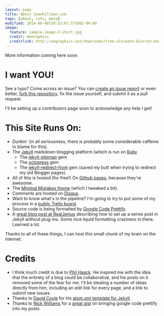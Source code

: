 ```yaml
---
layout: page
title: About SeanKilleen.com
tags: [about, info, meta]
modified: 2014-08-08T20:53:07.573882-04:00
image:
  feature: sample-image-2-short.jpg
  credit: WeGraphics
  creditlink: http://wegraphics.net/downloads/free-ultimate-blurred-background-pack/
---
```

More information coming here soon.

I want YOU!
===========

See a typo? Come across an issue? You can [create an issue report][new issue link] or even better, [fork this repository][fork link], fix the issue yourself, and submit it as a pull request. 

I'll be setting up a contributors page soon to acknowledge any help I get!

This Site Runs On:
======================

* Dunkin' (in all seriousness, there is probably some considerable caffeine to blame for this).
* The [Jekyll][jekyll link] markdown blogging platform (which is run on [Ruby][ruby link]
	* The [jekyll-sitemap][jekyll-sitemap link] gem
    * The [octopress][octopress link] gem
	* The [jekyll-redirect-from][jekyll-redirect-from link] gem (saved my butt when trying to redirect my old Blogger pages).
* All of this is hosted (for free!) On [Github pages][github-pages link], because they're awesome.
* The [Minimal Mistakes theme][minimal mistakes link] (which I tweaked a bit).
* Comments are hosted on [Disqus][disqus link].
* Want to know what's in the pipeline? I'm going to try to put some of my process in a [public Trello board](https://trello.com/b/nrxQGFmi/seankilleen-com).
* Source code is being formatted by [Google Code Prettify][prettify link].
* A [great blog post at RealJenius](http://realjenius.com/2012/11/03/jekyll-series-list/) describing how to set up a series post in Jekyll without plug-ins. Some nice liquid formatting craziness in there. Learned a lot.

Thanks to all of these things, I can host this small chunk of my brain on the internet.

Credits
===========

* I think much credit is due to [Phil Haack](http://haacked.com/). He inspired me with the idea that the entirety of a blog could be collaborative, and his posts on it removed some of the fear for me. I'll be stealing a number of ideas directly from him, including an edit link for every page, and a link to submit new issues.
* Thanks to [David Coyle][coyled github] for his [atom.xml template for Jekyll][atom.xml link].
* Thanks to [Nick Williams][Nick Williams link] for a [great gist][nick gist link] on bringing google code prettify into my posts

[jekyll link]: http://jekyllrb.com/
[ruby link]: https://www.ruby-lang.org/en/
[jekyll-sitemap link]: http://rubydoc.info/gems/jekyll-sitemap/0.6.0/frames
[octopress link]: http://octopress.org/
[github-pages link]: https://pages.github.com/
[jekyll-redirect-from link]: https://github.com/jekyll/jekyll-redirect-from
[minimal mistakes link]: https://mademistakes.com/articles/minimal-mistakes-jekyll-theme/
[disqus link]: https://disqus.com/
[phil haack homepage]: http://haacked.com/
[new issue link]: https://github.com/SeanKilleen/seankilleen.github.io/issues/new
[fork link]: https://github.com/SeanKilleen/seankilleen.github.io/fork
[coyled github]: https://github.com/coyled
[atom.xml link]: https://github.com/coyled/coyled.com/blob/master/atom.xml
[Nick Williams link]: https://github.com/nilliams
[nick gist link]: https://gist.github.com/nilliams/7138983
[prettify link]: https://code.google.com/p/google-code-prettify/